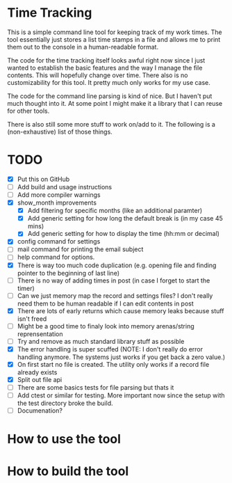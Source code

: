 # Time Tracking 

This is a simple command line tool for keeping track of my work times. The tool essentially just stores a list time stamps in a file and allows me to print them out to the console in a human-readable format.

The code for the time tracking itself looks awful right now since I just wanted to establish the basic features and the way I manage the file contents. This will hopefully change over time. There also is no customizability for this tool. It pretty much only works for my use case.

The code for the command line parsing is kind of nice. But I haven't put much thought into it. At some point I might make it a library that I can reuse for other tools.

There is also still some more stuff to work on/add to it. The following is a (non-exhaustive) list of those things.

# TODO

- [x] Put this on GitHub
- [ ] Add build and usage instructions
- [ ] Add more compiler warnings 
- [x] show_month improvements
  - [x] Add filtering for specific months (like an additional paramter)
  - [x] Add generic setting for how long the default break is (in my case 45 mins)
  - [x] Add generic setting for how to display the time (hh:mm or decimal)
- [x] config command for settings
- [ ] mail command for printing the email subject
- [ ] help command for options.
- [x] There is way too much code duplication (e.g. opening file and finding pointer to the beginning of last line) 
- [ ] There is no way of adding times in post (in case I forget to start the timer)
- [ ] Can we just memory map the record and settings files? I don't really need them to be human readable if I can edit contents in post
- [x] There are lots of early returns which cause memory leaks because stuff isn't freed
- [ ] Might be a good time to finaly look into memory arenas/string reprensentation
- [ ] Try and remove as much standard library stuff as possible
- [x] The error handling is super scuffed (NOTE: I don't really do error handling anymore. The systems just works if you get back a zero value.)
- [x] On first start no file is created. The utility only works if a record file already exists
- [x] Split out file api
- [ ] There are some basics tests for file parsing but thats it 
- [ ] Add ctest or similar for testing. More important now since the setup with the test directory broke the build.
- [ ] Documenation?

# How to use the tool

# How to build the tool